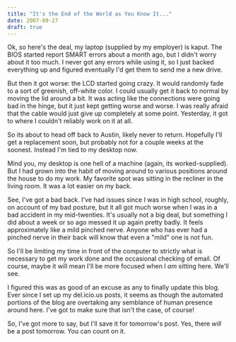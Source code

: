 ```yaml
---
title: "It's the End of the World as You Know It..."
date: 2007-09-27
draft: true
---
```

Ok, so here's the deal, my laptop (supplied by my employer) is kaput. The BIOS started report SMART errors about a month ago, but I didn't worry about it too much. I never got any errors while using it, so I just backed everything up and figured eventually I'd get them to send me a new drive.   

But then it got worse: the LCD started going crazy. It would randomly fade to a sort of greenish, off-white color. I could usually get it back to normal by moving the lid around a bit. It was acting like the connections were going bad in the hinge, but it just kept getting worse and worse. I was really afraid that the cable would just give up completely at some point. Yesterday, it got to where I couldn't reliably work on it at all.  

So its about to head off back to Austin, likely never to return. Hopefully I'll get a replacement soon, but probably not for a couple weeks at the soonest. Instead I'm tied to my desktop now.   

Mind you, my desktop is one hell of a machine (again, its worked-supplied). But I had grown into the habit of moving around to various positions around the house to do my work. My favorite spot was sitting in the recliner in the living room. It was a lot easier on my back.  

See, I've got a bad back. I've had issues since I was in high school, roughly, on account of my bad posture, but it all got much worse when I was in a bad accident in my mid-twenties. It's usually not a big deal, but something I did about a week or so ago messed it up again pretty badly. It feels approximately like a mild pinched nerve. Anyone who has ever had a pinched nerve in their back will know that even a "mild" one is not fun.  

So I'll be limiting my time in front of the computer to strictly what is necessary to get my work done and the occasional checking of email. Of course, maybe it will mean I'll be more focused when I _am_ sitting here. We'll see.  

I figured this was as good of an excuse as any to finally update this blog. Ever since I set up my del.icio.us posts, it seems as though the automated portions of the blog are overtaking any semblance of human presence around here. I've got to make sure that isn't the case, of course!  

So, I've got more to say, but I'll save it for tomorrow's post. Yes, there _will_ be a post tomorrow. You can count on it. 
